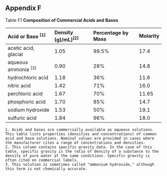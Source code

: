 ## Appendix F

Table F1 **Composition of Commercial Acids and Bases**

| Acid or Base ${ }^{[1]}$ | Density $(\mathrm{g}) / \mathrm{mL})^{[2]}$ | Percentage by Mass | Molarity |
| :------------------ | :------------------------------------------- | :----------------- | :------- |
| acetic acid, glacial | 1.05 | 99.5% | 17.4 |
| aqueous ammonia ${ }^{[3]}$ | 0.90 | 28% | 14.8 |
| hydrochloric acid | 1.18 | 36% | 11.6 |
| nitric acid | 1.42 | 71% | 16.0 |
| perchloric acid | 1.67 | 70% | 11.65 |
| phosphoric acid | 1.70 | 85% | 14.7 |
| sodium hydroxide | 1.53 | 50% | 19.1 |
| sulfuric acid | 1.84 | 96% | 18.0 |

    1. Acids and bases are commercially available as aqueous solutions. This table lists properties (densities and concentrations) of common acid and base solutions. Nominal values are provided in cases where the manufacturer cites a range of concentrations and densities.
    2. This column contains specific gravity data. In the case of this table, specific gravity is the ratio of density of a substance to the density of pure water at the same conditions. Specific gravity is often cited on commercial labels.
    3. This solution is sometimes called "ammonium hydroxide," although this term is not chemically accurate.

